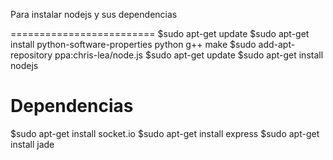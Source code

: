 
Para instalar nodejs y sus dependencias

=========================
$sudo apt-get update
$sudo apt-get install python-software-properties python g++ make
$sudo add-apt-repository ppa:chris-lea/node.js
$sudo apt-get update
$sudo apt-get install nodejs

Dependencias 
=========================

$sudo apt-get install socket.io
$sudo apt-get install express
$sudo apt-get install jade



